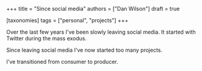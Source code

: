 
+++
title = "Since social media"
authors = ["Dan Wilson"]
draft = true

[taxonomies]
tags = ["personal", "projects"]
+++

Over the last few years I've been slowly leaving social media. It started with Twitter during the mass exodus. 

Since leaving social media I've now started too many projects.

I've transitioned from consumer to producer. 
